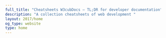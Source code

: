 ```yaml
---
full_title: "Cheatsheets W3cubDocs — TL;DR for developer documentation"
description: "A collection cheatsheets of web development "
layout: 2017/home
og_type: website
type: home
---
```

